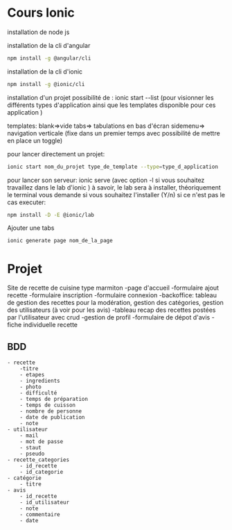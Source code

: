 # Cours Ionic

installation de node js

installation de la cli d'angular
```bash	
npm install -g @angular/cli
```
installation de la cli d'ionic
```bash
npm install -g @ionic/cli
```
installation d'un projet
possibilité de : ionic start --list (pour visionner les différents types d'application ainsi que les templates disponible pour ces application )

templates: blank=>vide 
           tabs=> tabulations en bas d'écran
           sidemenu=> navigation verticale (fixe dans un premier temps avec possibilité de mettre en place un toggle)

pour lancer directement un projet:
```bash
ionic start nom_du_projet type_de_template --type=type_d_application
```

pour lancer son serveur:
ionic serve (avec option -l si vous souhaitez travaillez dans le lab d'ionic )
à savoir, le lab sera à installer, théoriquement le terminal vous demande si vous souhaitez l'installer (Y/n)
si ce n'est pas le cas executer:
```bash
npm install -D -E @ionic/lab
```
Ajouter une tabs 
```bash
ionic generate page nom_de_la_page
```

# Projet
Site de recette de cuisine type marmiton
    -page d'accueil
    -formulaire ajout recette
    -formulaire inscription
    -formulaire connexion
    -backoffice: tableau de gestion des recettes pour la modération, gestion des catégories, gestion des utilisateurs (à voir pour les avis)
    -tableau recap des recettes postées par l'utilisateur avec crud
    -gestion de profil
    -formulaire de dépot d'avis
    -fiche individuelle recette

## BDD
    - recette
        -titre
        - etapes
        - ingredients
        - photo
        - difficulté
        - temps de préparation
        - temps de cuisson
        - nombre de personne
        - date de publication
        - note
    - utilisateur
        - mail
        - mot de passe
        - staut
        - pseudo
    - recette_categories
        - id_recette
        - id_categorie
    - catégorie
        - titre
    - avis
        - id_recette
        - id_utilisateur
        - note
        - commentaire
        - date
